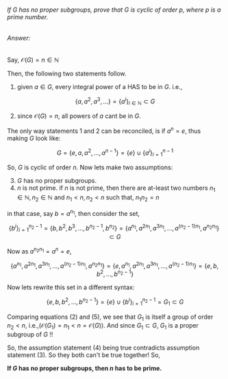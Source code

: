 ###### If G has no proper subgroups, prove that G is cyclic of order p, where p is a prime number.

###### Answer:

Say, $\mathcal{O}(G) = n \in \mathbb{N}$

Then, the following two statements follow.

1) given $a \in G$, every integral power of a HAS to be in $G$. i.e.,

$$ \lbrace a, a^2, a^3,...\rbrace = \lbrace a^i\rbrace_{i\in\mathbb{N}}\subset G \tag{1} $$

2) since $\mathcal{O}(G) = n$, all powers of $a$ cant be in $G$. 

The only way statements 1 and 2 can be reconciled, is if  $a^n = e$, thus making $G$ look like:

$$G = \lbrace e, a, a^2, \ldots, a^{n-1}\rbrace = \lbrace e\rbrace \cup \lbrace a^i\rbrace_{i=1}^{n-1} \tag{2}$$

So, $G$ is cyclic of order $n$. Now lets make two assumptions:

3) $G$ has no proper subgroups.
4) $n$ is not prime.
if $n$ is not prime, then there are at-least two numbers $n_1 \in \mathbb{N}, n_2 \in \mathbb{N}$ and $n_1 < n, n_2 < n$ such that, $n_1n_2 = n$ 

in that case, say $b=a^{n_1}$, then consider the set,

$$\lbrace b^i\rbrace_{i=1}^{n_2-1} = \lbrace b, b^2, b^3, \ldots, b^{n_2-1}, b^{n_2}\rbrace = \lbrace a^{n_1},a^{2n_1}, a^{3n_1},\ldots, a^{(n_2-1)n_1}, a^{n_2n_1}\rbrace\subset G\tag{3}$$

Now as $a^{n_2n_1} = a^{n} = e$, 

$$\lbrace a^{n_1},a^{2n_1}, a^{3n_1},\ldots, a^{(n_2-1)n_1}, a^{n_2n_1}\rbrace = \lbrace e, a^{n_1},a^{2n_1}, a^{3n_1},\ldots, a^{(n_2-1)n_1}\rbrace = \lbrace e, b, b^2, \ldots, b^{n_2-1}\rbrace \tag{4}$$

Now lets rewrite this set in a different syntax: 

$$\lbrace e, b, b^2, \ldots, b^{n_2-1}\rbrace = \lbrace e\rbrace \cup \lbrace b^i\rbrace_{i=1}^{n_2-1} = G_{1}\subset G\tag{5}$$

Comparing equations (2) and (5), we see that $G_1$ is itself a group of order $n_2<n$, i.e.,$(\mathcal{O}(G_1) = n_1 < n = \mathcal{O}(G))$. And since $G_1\subset G$, $G_1$ is a proper subgroup of $G$ !! 

So, the assumption statement (4) being true contradicts assumption statement (3). So they both can't be true together! So, 

**If $G$ has no proper subgroups, then $n$ has to be prime.** 